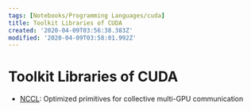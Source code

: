 ```yaml
---
tags: [Notebooks/Programming Languages/cuda]
title: Toolkit Libraries of CUDA
created: '2020-04-09T03:56:38.383Z'
modified: '2020-04-09T03:58:01.992Z'
---
```


# Toolkit Libraries of CUDA

- [NCCL](https://github.com/NVIDIA/nccl): Optimized primitives for collective multi-GPU communication
